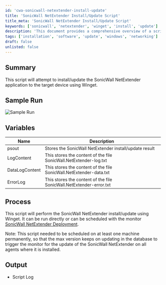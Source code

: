 ```yaml
---
id: 'cwa-sonicwall-netextender-install-update'
title: 'SonicWall NetExtender Install/Update Script'
title_meta: 'SonicWall NetExtender Install/Update Script'
keywords: ['sonicwall', 'netextender', 'winget', 'install', 'update']
description: 'This document provides a comprehensive overview of a script designed to install or update the SonicWall NetExtender application on target devices using Winget. It includes sample runs, variable descriptions, and process details to ensure effective deployment.'
tags: ['installation', 'software', 'update', 'windows', 'networking']
draft: false
unlisted: false
---
```

## Summary

This script will attempt to install/update the SonicWall NetExtender application to the target device using Winget.

## Sample Run

![Sample Run](..\..\..\static\img\SWM---Software---InstallUpdate-Sonicwall-NetExtender-Winget\image_1.png)

## Variables

| Name           | Description                                                             |
|----------------|-------------------------------------------------------------------------|
| psout          | Stores the SonicWall NetExtender install/update result                  |
| LogContent     | This stores the content of the file SonicWall.NetExtender-log.txt      |
| DataLogContent | This stores the content of the file SonicWall.NetExtender-data.txt     |
| ErrorLog       | This stores the content of the file SonicWall.NetExtender-error.txt    |

## Process

This script will perform the SonicWall NetExtender install/update using Winget. It can be run directly or can be scheduled with the monitor [SonicWall NetExtender Deployment](https://proval.itglue.com/DOC-5078775-13399330).

Note: This script needed to be scheduled on at least one machine permanently, so that the max version keeps on updating in the database to trigger the monitor for the update of the SonicWall NetExtender on all agents where it is installed.

## Output

- Script Log



